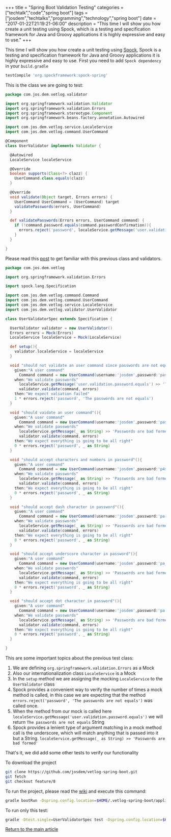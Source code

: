 +++
title = "Spring Boot Validation Testing"
categories = ["techtalk","code","spring boot"]
tags = ["josdem","techtalks","programming","technology","spring boot"]
date = "2017-01-22T21:19:21-06:00"
description = "This time I will show you how create a unit testing using Spock, which is a testing and specification framework for Java and Groovy applications it is highly expressive and easy to use."
+++

This time I will show you how create a unit testing using [Spock](http://spockframework.org/), Spock is a testing and specification framework for Java and Groovy applications it is highly expressive and easy to use. First you need to add `Spock dependency` in your `build.gradle`

```groovy
testCompile 'org.spockframework:spock-spring'
```

This is the class we are going to test:

```groovy
package com.jos.dem.vetlog.validator

import org.springframework.validation.Validator
import org.springframework.validation.Errors
import org.springframework.stereotype.Component
import org.springframework.beans.factory.annotation.Autowired

import com.jos.dem.vetlog.service.LocaleService
import com.jos.dem.vetlog.command.UserCommand

@Component
class UserValidator implements Validator {

  @Autowired
  LocaleService localeService

  @Override
  boolean supports(Class<?> clazz) {
    UserCommand.class.equals(clazz)
  }

  @Override
  void validate(Object target, Errors errors) {
    UserCommand UserCommand = (UserCommand) target
    validatePasswords(errors, UserCommand)
  }

  def validatePasswords(Errors errors, UserCommand command) {
    if (!command.password.equals(command.passwordConfirmation)){
      errors.reject('password', localeService.getMessage('user.validation.password.equals'))
    }
  }

}
```

Please read this [post](/techtalk/spring/spring_boot_validation) to get familiar with this previous class and validators.

```groovy
package com.jos.dem.vetlog

import org.springframework.validation.Errors

import spock.lang.Specification

import com.jos.dem.vetlog.command.Command
import com.jos.dem.vetlog.command.UserCommand
import com.jos.dem.vetlog.service.LocaleService
import com.jos.dem.vetlog.validator.UserValidator

class UserValidatorSpec extends Specification {

  UserValidator validator = new UserValidator()
  Errors errors = Mock(Errors)
  LocaleService localeService = Mock(LocaleService)

  def setup(){
    validator.localeService = localeService
  }

  void "should not validate an user command since passwords are not equals"(){
    given:"A user command"
      Command command = new UserCommand(username:'josdem',password:'password', passwordConfirmation:'p4ssword', name:'josdem',lastname:'lastname',email:'josdem@email.com')
    when:"We validate passwords"
      localeService.getMessage('user.validation.password.equals') >> 'The passwords are not equals'
      validator.validate(command, errors)
    then:"We expect valiation failed"
    1 * errors.reject('password', 'The passwords are not equals')
  }

  void "should vaidate an user command"(){
    given:"A user command"
      Command command = new UserCommand(username:'josdem',password:'password', passwordConfirmation:'password', name:'josdem',lastname:'lastname',email:'josdem@email.com')
    when:"We validate passwords"
      localeService.getMessage(_ as String) >> 'Passwords are bad formed'
      validator.validate(command, errors)
    then:"We expect everything is going to be all right"
    0 * errors.reject('password', _ as String)
  }

  void "should accept characters and numbers in password"(){
    given:"A user command"
      Command command = new UserCommand(username:'josdem',password:'p4ssword', passwordConfirmation:'p4ssword', name:'josdem',lastname:'lastname',email:'josdem@email.com')
    when:"We validate passwords"
      localeService.getMessage(_ as String) >> 'Passwords are bad formed'
      validator.validate(command, errors)
    then:"We expect everything is going to be all right"
    0 * errors.reject('password', _ as String)
  }

  void "should accept dash character in password"(){
    given:"A user command"
      Command command = new UserCommand(username:'josdem',password:'pa-4ssword', passwordConfirmation:'pa-4ssword', name:'josdem',lastname:'lastname',email:'josdem@email.com')
    when:"We validate passwords"
      localeService.getMessage(_ as String) >> 'Passwords are bad formed'
      validator.validate(command, errors)
    then:"We expect everything is going to be all right"
    0 * errors.reject('password', _ as String)
  }

  void "should accept underscore character in password"(){
    given:"A user command"
      Command command = new UserCommand(username:'josdem',password:'pa_4ssword', passwordConfirmation:'pa_4ssword', name:'josdem',lastname:'lastname',email:'josdem@email.com')
    when:"We validate passwords"
      localeService.getMessage(_ as String) >> 'Passwords are bad formed'
      validator.validate(command, errors)
    then:"We expect everything is going to be all right"
    0 * errors.reject('password', _ as String)
  }

  void "should accept dot character in password"(){
    given:"A user command"
      Command command = new UserCommand(username:'josdem',password:'pa.4ssword', passwordConfirmation:'pa.4ssword', name:'josdem',lastname:'lastname',email:'josdem@email.com')
    when:"We validate passwords"
      localeService.getMessage(_ as String) >> 'Passwords are bad formed'
      validator.validate(command, errors)
    then:"We expect everything is going to be all right"
    0 * errors.reject('password', _ as String)
  }

}
```

This are some important topics about the previous test class:

1. We are defining `org.springframework.validation.Errors` as a Mock
2. Also our internationalization class `LocaleService` is a Mock
3. In the `setup` method we are assigning the mocking `LocaleService` to the `UserValidator` class
4. Spock provides a convenient way to verify the number of times a mock method is called, in this case we are expecting that the method `errors.reject('password', 'The passwords are not equals')` was called once.
5. When the method from our mock is called here `localeService.getMessage('user.validation.password.equals')` we will return `The passwords are not equals` String
6. Spock provides a lenient type of argument matching in a mock method call is the underscore, which will match anything that is passed into it but a String. `localeService.getMessage(_ as String) >> 'Passwords are bad formed'`

That's it, we did add some other tests to verify our functionality

To download the project

```bash
git clone https://github.com/josdem/vetlog-spring-boot.git
git fetch
git checkout feature/8
```

To run the project, please read the [wiki](https://github.com/josdem/vetlog-spring-boot/wiki/YAML%20File) and execute this command:

```bash
gradle bootRun -Dspring.config.location=$HOME/.vetlog-spring-boot/application-development.yml
```

To run only this test:

```bash
gradle -Dtest.single=UserValidatorSpec test -Dspring.config.location=$HOME/.vetlog-spring-boot/application-development.yml
```

[Return to the main article](/techtalk/spring)

